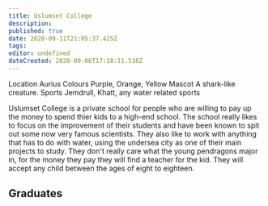```yaml
---
title: Uslumset College
description: 
published: true
date: 2020-09-11T21:05:37.425Z
tags: 
editor: undefined
dateCreated: 2020-09-06T17:18:11.518Z
---
```


Location 	Aurius
Colours 	Purple, Orange, Yellow
Mascot 	A shark-like creature.
Sports 	Jemdrull, Khatt, any water related sports

Uslumset College is a private school for people who are willing to pay up the money to spend thier kids to a high-end school. The school really likes to focus on the improvement of their students and have been known to spit out some now very famous scientists. They also like to work with anything that has to do with water, using the undersea city as one of their main projects to study. They don't really care what the young pendragons major in, for the money they pay they will find a teacher for the kid. They will accept any child between the ages of eight to eighteen.

## Graduates